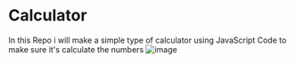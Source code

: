 # Calculator
In this Repo i will make a simple type of calculator using JavaScript Code to make sure
it's calculate the numbers
![image](https://github.com/user-attachments/assets/3b746910-bd37-4d68-9813-5ae1b593f109)
